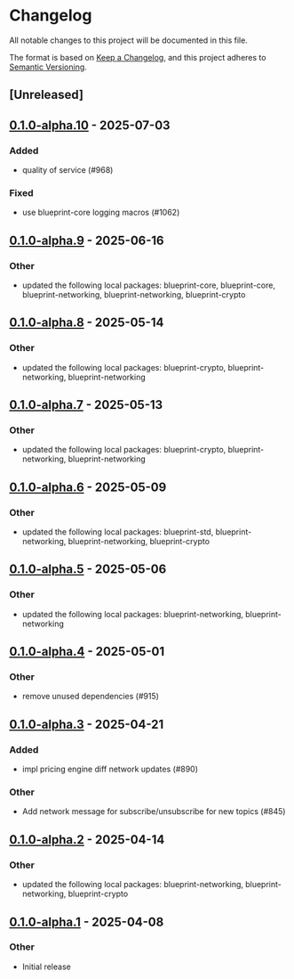 # Changelog

All notable changes to this project will be documented in this file.

The format is based on [Keep a Changelog](https://keepachangelog.com/en/1.0.0/),
and this project adheres to [Semantic Versioning](https://semver.org/spec/v2.0.0.html).

## [Unreleased]

## [0.1.0-alpha.10](https://github.com/tangle-network/blueprint/compare/blueprint-networking-agg-sig-gossip-extension-v0.1.0-alpha.9...blueprint-networking-agg-sig-gossip-extension-v0.1.0-alpha.10) - 2025-07-03

### Added

- quality of service (#968)

### Fixed

- use blueprint-core logging macros (#1062)

## [0.1.0-alpha.9](https://github.com/tangle-network/blueprint/compare/blueprint-networking-agg-sig-gossip-extension-v0.1.0-alpha.8...blueprint-networking-agg-sig-gossip-extension-v0.1.0-alpha.9) - 2025-06-16

### Other

- updated the following local packages: blueprint-core, blueprint-core, blueprint-networking, blueprint-networking, blueprint-crypto

## [0.1.0-alpha.8](https://github.com/tangle-network/blueprint/compare/blueprint-networking-agg-sig-gossip-extension-v0.1.0-alpha.7...blueprint-networking-agg-sig-gossip-extension-v0.1.0-alpha.8) - 2025-05-14

### Other

- updated the following local packages: blueprint-crypto, blueprint-networking, blueprint-networking

## [0.1.0-alpha.7](https://github.com/tangle-network/blueprint/compare/blueprint-networking-agg-sig-gossip-extension-v0.1.0-alpha.6...blueprint-networking-agg-sig-gossip-extension-v0.1.0-alpha.7) - 2025-05-13

### Other

- updated the following local packages: blueprint-crypto, blueprint-networking, blueprint-networking

## [0.1.0-alpha.6](https://github.com/tangle-network/blueprint/compare/blueprint-networking-agg-sig-gossip-extension-v0.1.0-alpha.5...blueprint-networking-agg-sig-gossip-extension-v0.1.0-alpha.6) - 2025-05-09

### Other

- updated the following local packages: blueprint-std, blueprint-networking, blueprint-networking, blueprint-crypto

## [0.1.0-alpha.5](https://github.com/tangle-network/blueprint/compare/blueprint-networking-agg-sig-gossip-extension-v0.1.0-alpha.4...blueprint-networking-agg-sig-gossip-extension-v0.1.0-alpha.5) - 2025-05-06

### Other

- updated the following local packages: blueprint-networking, blueprint-networking

## [0.1.0-alpha.4](https://github.com/tangle-network/blueprint/compare/blueprint-networking-agg-sig-gossip-extension-v0.1.0-alpha.3...blueprint-networking-agg-sig-gossip-extension-v0.1.0-alpha.4) - 2025-05-01

### Other

- remove unused dependencies (#915)

## [0.1.0-alpha.3](https://github.com/tangle-network/blueprint/compare/blueprint-networking-agg-sig-gossip-extension-v0.1.0-alpha.2...blueprint-networking-agg-sig-gossip-extension-v0.1.0-alpha.3) - 2025-04-21

### Added

- impl pricing engine diff network updates (#890)

### Other

- Add network message for subscribe/unsubscribe for new topics (#845)

## [0.1.0-alpha.2](https://github.com/tangle-network/blueprint/compare/blueprint-networking-agg-sig-gossip-extension-v0.1.0-alpha.1...blueprint-networking-agg-sig-gossip-extension-v0.1.0-alpha.2) - 2025-04-14

### Other

- updated the following local packages: blueprint-networking, blueprint-networking, blueprint-crypto

## [0.1.0-alpha.1](https://github.com/tangle-network/blueprint/releases/tag/blueprint-networking-agg-sig-gossip-extension-v0.1.0-alpha.1) - 2025-04-08

### Other

- Initial release
